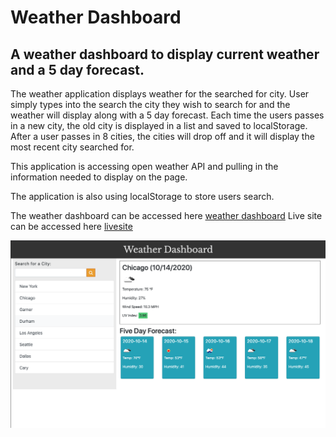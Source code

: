 # Weather Dashboard
## A weather dashboard to display current weather and a 5 day forecast.

The weather application displays weather for the searched for city. User simply types into the search the city they wish to search for and the weather will display along with a 5 day forecast. 
Each time the users passes in a new city, the old city is displayed in a list and saved to localStorage. After a user passes in 8 cities, the cities will drop off and it will display the most recent city searched for. 

This application is accessing open weather API and pulling in the information needed to display on the page. 

The application is also using localStorage to store users search. 

The weather dashboard can be accessed here [weather dashboard](https://github.com/pmhagwood/weatherdashboard)
Live site can be accessed here [livesite](https://pmhagwood.github.io/weatherdashboard/)

<img src="weatherdashboard.png"  alt="weather dashboard screencapture">